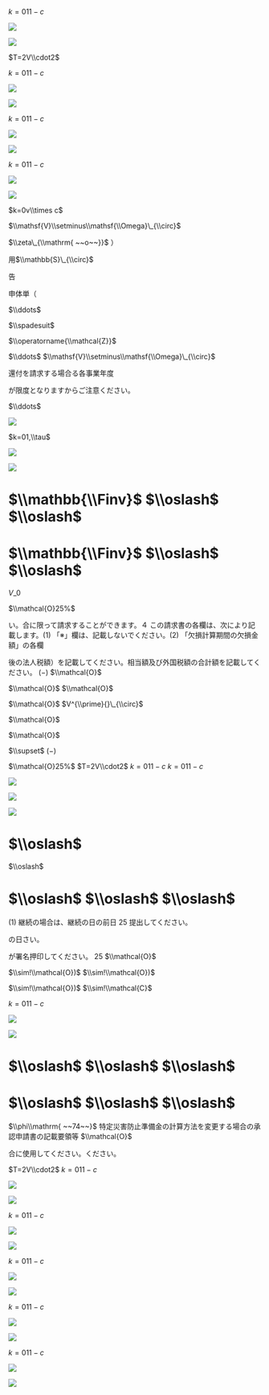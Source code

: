 $k=011-c$

![](https://www.nta.go.jp/tmp/cd232e79-8248-4d73-89de-fc15498ebc1d/images/e22daf5cfd299c670ba80e73cfc972fdff04373c014d1614a2c34e6fea2a5373.jpg)

![](https://www.nta.go.jp/tmp/cd232e79-8248-4d73-89de-fc15498ebc1d/images/2db8e02312106f3ca214d658e7d430b591a9df46732f590200cdb4bb4f711e1c.jpg)

$T=2V\\cdot2$

$k=011-c$

![](https://www.nta.go.jp/tmp/cd232e79-8248-4d73-89de-fc15498ebc1d/images/b0fd5d12e55b42bbe6266f96cfb3284ed06a88f09062e55ed9a74e8cd972376e.jpg)

![](https://www.nta.go.jp/tmp/cd232e79-8248-4d73-89de-fc15498ebc1d/images/4a62ff1868f68fb94eff810cc419834bd6c5c1470c3b125d2b5d7cb0edaff5eb.jpg)

$k=011-c$

![](https://www.nta.go.jp/tmp/cd232e79-8248-4d73-89de-fc15498ebc1d/images/409d55428939815abd5afba424c961707dec5db4bf72380eda0603be7b758d3c.jpg)

![](https://www.nta.go.jp/tmp/cd232e79-8248-4d73-89de-fc15498ebc1d/images/ca1cb0f23aac192325b4340fd438a9aa82c9fec4660411edbe4fd28430a37a18.jpg)

$k=011-c$

![](https://www.nta.go.jp/tmp/cd232e79-8248-4d73-89de-fc15498ebc1d/images/b14013d2e2c878bcda9b5e4ff82eb1e2f5daa48cb3f752801ef8deaebeb35063.jpg)

![](https://www.nta.go.jp/tmp/cd232e79-8248-4d73-89de-fc15498ebc1d/images/c28f68f4036f5523add5e679f92a1afff41f7e736719ba02cc44d8152dc27ece.jpg)

$k=0v\\times c$

$\\mathsf{V}\\setminus\\mathsf{\\Omega}\_{\\circ}$

$\\zeta\_{\\mathrm{ ~~o~~}}$ ）

用$\\mathbb{S}\_{\\circ}$

告

申体単（

$\\ddots$

$\\spadesuit$

$\\operatorname{\\mathcal{Z}}$

$\\ddots$ $\\mathsf{V}\\setminus\\mathsf{\\Omega}\_{\\circ}$

還付を請求する場合る各事業年度

が限度となりますからご注意ください。

$\\ddots$

![](https://www.nta.go.jp/tmp/cd232e79-8248-4d73-89de-fc15498ebc1d/images/177e60c04082f0c2b902612159ea859f92be3cb75d70538b70f428c12457c11f.jpg)

$k=01,\\tau$

![](https://www.nta.go.jp/tmp/cd232e79-8248-4d73-89de-fc15498ebc1d/images/8b550e8eb5b7484df3d8fee5684b3741f933b07bc74b3002bbfa3fdc942d954c.jpg)

![](https://www.nta.go.jp/tmp/cd232e79-8248-4d73-89de-fc15498ebc1d/images/1503454084280a8d1c21d50c11e2ad3e94bfd29eaf9724dec62c40c6b0daa722.jpg)

# $\\mathbb{\\Finv}$ $\\oslash$ $\\oslash$

# $\\mathbb{\\Finv}$ $\\oslash$ $\\oslash$

$V\_{0}$

$\\mathcal{O}25%$

い。合に限って請求することができます。４ この請求書の各欄は、次により記載します。(1) 「※」欄は、記載しないでください。(2) 「欠損計算期間の欠損金額」の各欄

後の法人税額）を記載してください。相当額及び外国税額の合計額を記載してください。 $(-)$ $\\mathcal{O}$

$\\mathcal{O}$ $\\mathcal{O}$

$\\mathcal{O}$ $V^{\\prime}{}\_{\\circ}$

$\\mathcal{O}$

$\\mathcal{O}$

$\\supset$ $(-)$

$\\mathcal{O}25%$ $T=2V\\cdot2$ $k=011-c$ $k=011-c$

![](https://www.nta.go.jp/tmp/cd232e79-8248-4d73-89de-fc15498ebc1d/images/41f98ba2911a5518a51e39e0b4b922d190cd9bc37c5420a4237ce98979db1028.jpg)

![](https://www.nta.go.jp/tmp/cd232e79-8248-4d73-89de-fc15498ebc1d/images/c4a46abd5f1830ecd36f57242a110109d486b20eb570a9821ceac89d0f7938fe.jpg)

![](https://www.nta.go.jp/tmp/cd232e79-8248-4d73-89de-fc15498ebc1d/images/c092556d95772d1c8f28c0e619bbd52b7abbf80a48641efa1ef8a6725086385d.jpg)

# $\\oslash$

$\\oslash$

# $\\oslash$ $\\oslash$ $\\oslash$

(1) 継続の場合は、継続の日の前日 $25%$ 提出してください。

の日さい。

が署名押印してください。 $25%$ $\\mathcal{O}$

$\\sim!\\mathcal{O})$ $\\sim!\\mathcal{O})$

$\\sim!\\mathcal{O})$ $\\sim!\\mathcal{C}$

$k=011-c$

![](https://www.nta.go.jp/tmp/cd232e79-8248-4d73-89de-fc15498ebc1d/images/13484f7e5e2298378b0e03858a283610586c5149a1e61e9f435d73256abe8f51.jpg)

![](https://www.nta.go.jp/tmp/cd232e79-8248-4d73-89de-fc15498ebc1d/images/53bb6c22add05d1b09bada69eb042fdc559656f7775b13e19c179c90e22b194c.jpg)

# $\\oslash$ $\\oslash$ $\\oslash$

# $\\oslash$ $\\oslash$ $\\oslash$

$\\phi\\mathrm{ ~~74~~}$ 特定災害防止準備金の計算方法を変更する場合の承認申請書の記載要領等 $\\mathcal{O}$

合に使用してください。ください。

$T=2V\\cdot2$ $k=011-c$

![](https://www.nta.go.jp/tmp/cd232e79-8248-4d73-89de-fc15498ebc1d/images/077e13faed07070c2f3934c12f6c00c6d3bccbf01d28a9888b1e4d86cd06950c.jpg)

![](https://www.nta.go.jp/tmp/cd232e79-8248-4d73-89de-fc15498ebc1d/images/4969f8accc80f50216051ffafa9d77f5c49d92391b89f0aa25dd35fad70b86f0.jpg)

$k=011-c$

![](https://www.nta.go.jp/tmp/cd232e79-8248-4d73-89de-fc15498ebc1d/images/234e35bca34cf9b36102cf3e668fbd120417b34ebe98b7beb7caed12d926768c.jpg)

![](https://www.nta.go.jp/tmp/cd232e79-8248-4d73-89de-fc15498ebc1d/images/38bf54a8c6c680deee16f31b1bfe05b947d0d255ddbc66f39f9856d6a835ae65.jpg)

$k=011-c$

![](https://www.nta.go.jp/tmp/cd232e79-8248-4d73-89de-fc15498ebc1d/images/d94b51f0f8f198e7ff154a1e4319689858dfa830f2b757a0ce4a9e3e50d3b3b2.jpg)

![](https://www.nta.go.jp/tmp/cd232e79-8248-4d73-89de-fc15498ebc1d/images/5919b166943f4de8768f97ceb08012a7f47157d0bd19dc2302ded1172112c888.jpg)

$k=011-c$

![](https://www.nta.go.jp/tmp/cd232e79-8248-4d73-89de-fc15498ebc1d/images/a00a059d8bada50c0ad5f850a8bc67c95fd48bac167f032aa3df112c1cd5aef6.jpg)

![](https://www.nta.go.jp/tmp/cd232e79-8248-4d73-89de-fc15498ebc1d/images/e826ef5af7ff7a02cfda9bfb42e1c0db4de45eae41cdc18d2ba86d32a8cf5075.jpg)

$k=011-c$

![](https://www.nta.go.jp/tmp/cd232e79-8248-4d73-89de-fc15498ebc1d/images/627246eefcd0f0b126e1a23cf5fde056c2b5885363d48aa4c89767f4a87f7372.jpg)

![](https://www.nta.go.jp/tmp/cd232e79-8248-4d73-89de-fc15498ebc1d/images/841a47c291f77a16867d2953120e459ed152c28d87db860afa79660ef9f3ef84.jpg)